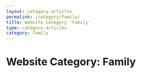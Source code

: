 ```yaml
---
layout: category-articles
permalink: /category/family/
title: Website Category 'Family'
type: category-articles
category: family
---
```

# Website Category: Family